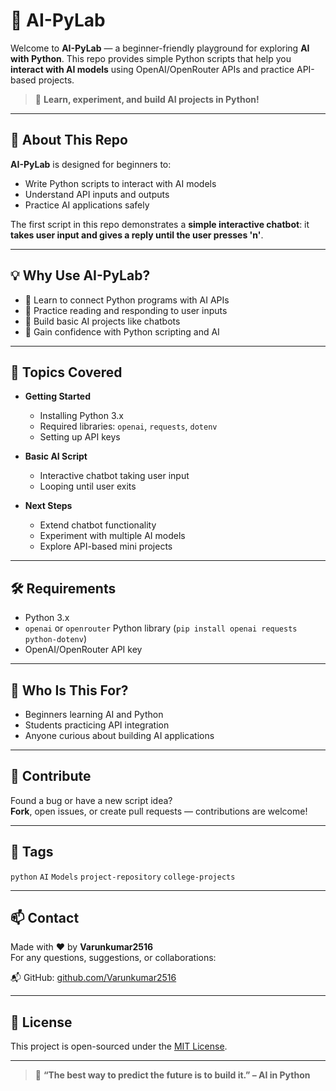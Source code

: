 # 🤖 AI-PyLab

Welcome to **AI-PyLab** — a beginner-friendly playground for exploring **AI with Python**. This repo provides simple Python scripts that help you **interact with AI models** using OpenAI/OpenRouter APIs and practice API-based projects.

> 🚀 **Learn, experiment, and build AI projects in Python!**

---

## 📌 About This Repo

**AI-PyLab** is designed for beginners to:

- Write Python scripts to interact with AI models  
- Understand API inputs and outputs  
- Practice AI applications safely  

The first script in this repo demonstrates a **simple interactive chatbot**: it **takes user input and gives a reply until the user presses 'n'**.

---

## 💡 Why Use AI-PyLab?

- 🔗 Learn to connect Python programs with AI APIs  
- 📝 Practice reading and responding to user inputs  
- 🤖 Build basic AI projects like chatbots  
- 🧩 Gain confidence with Python scripting and AI  

---

## 🧠 Topics Covered

- **Getting Started**
  - Installing Python 3.x  
  - Required libraries: `openai`, `requests`, `dotenv`  
  - Setting up API keys  

- **Basic AI Script**
  - Interactive chatbot taking user input  
  - Looping until user exits  

- **Next Steps**
  - Extend chatbot functionality  
  - Experiment with multiple AI models  
  - Explore API-based mini projects  

---

## 🛠 Requirements

- Python 3.x  
- `openai` or `openrouter` Python library (`pip install openai requests python-dotenv`)  
- OpenAI/OpenRouter API key  

---

## 🎯 Who Is This For?

- Beginners learning AI and Python  
- Students practicing API integration  
- Anyone curious about building AI applications  

---

## 🤝 Contribute

Found a bug or have a new script idea?  
**Fork**, open issues, or create pull requests — contributions are welcome!  

---
## 📌 Tags

`python` `AI` `Models` `project-repository`  `college-projects`

---


## 📫 Contact

Made with ❤️ by **Varunkumar2516**  
For any questions, suggestions, or collaborations:

📬 GitHub: [github.com/Varunkumar2516](https://github.com/Varunkumar2516)

---

## 📜 License

This project is open-sourced under the [MIT License](LICENSE).  

---

> 🧠 **“The best way to predict the future is to build it.” – AI in Python**
